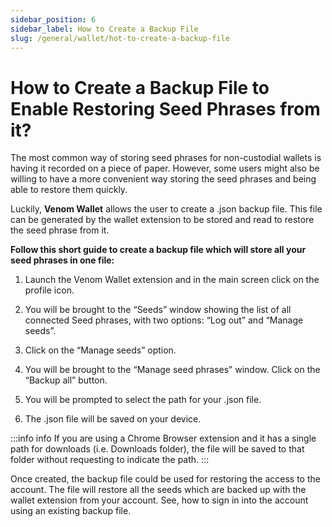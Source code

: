 ```yaml
---
sidebar_position: 6
sidebar_label: How to Create a Backup File
slug: /general/wallet/hot-to-create-a-backup-file
---
```


# How to Create a Backup File to Enable Restoring Seed Phrases from it?

The most common way of storing seed phrases for non-custodial wallets is having it recorded on a piece of paper. However, some users might also be willing to have a more convenient way storing the seed phrases and being able to restore them quickly.

Luckily, **Venom Wallet** allows the user to create a .json backup file. This file can be generated by the wallet extension to be stored and read to restore the seed phrase from it. 

**Follow this short guide to create a backup file which will store all your seed phrases in one file:**
1. Launch the Venom Wallet extension and in the main screen click on the profile icon.
2.  You will be brought to the “Seeds” window showing the list of all connected Seed phrases, with two options: “Log out” and “Manage seeds”.
3.  Click on the “Manage seeds” option.
4.  You will be brought to the “Manage seed phrases” window. Click on the “Backup all” button.
    
5.  You will be prompted to select the path for your .json file.
    
6.  The .json file will be saved on your device.
    

>   
> 
:::info info
If you are using a Chrome Browser extension and it has a single path for downloads (i.e. Downloads folder), the file will be
saved to that folder without requesting to indicate the path.
:::

Once created, the backup file could be used for restoring the access to the account. The file will restore all the seeds which are backed up with the wallet extension from your account. See, how to sign in into the account using an existing backup file.
